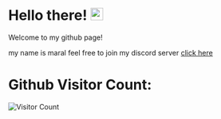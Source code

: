 # Hello there! <img src="https://media.giphy.com/media/hvRJCLFzcasrR4ia7z/giphy.gif" width="25px">
Welcome to my github page!

my name is maral 
feel free to join my discord server [click here](https://discord.gg/6RMNvYV27P)

# Github Visitor Count:
![Visitor Count](https://profile-counter.glitch.me/MrLWasHere/count.svg)
